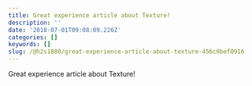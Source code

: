 ```yaml
---
title: Great experience article about Texture!
description: ''
date: '2018-07-01T09:08:09.226Z'
categories: []
keywords: []
slug: /@h2s1880/great-experience-article-about-texture-456c0bef0916
---
```


Great experience article about Texture!